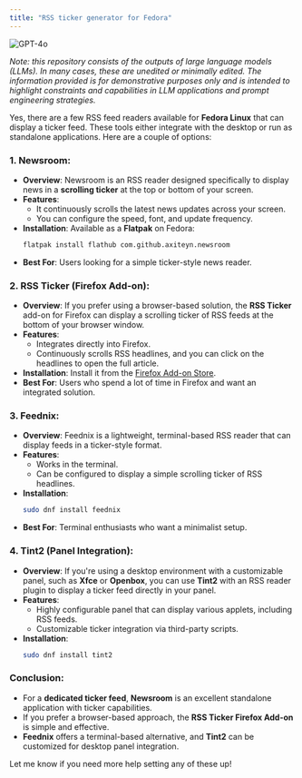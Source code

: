 ```yaml
---
title: "RSS ticker generator for Fedora"
---
```

![GPT-4o](https://img.shields.io/badge/GPT--4o-3333FF?style=for-the-badge&logo=openai&logoColor=white)



*Note: this repository consists of the outputs of large language models (LLMs). In many cases, these are unedited or minimally edited. The information provided is for demonstrative purposes only and is intended to highlight constraints and capabilities in LLM applications and prompt engineering strategies.*


Yes, there are a few RSS feed readers available for **Fedora Linux** that can display a ticker feed. These tools either integrate with the desktop or run as standalone applications. Here are a couple of options:

### 1. **Newsroom**:
   - **Overview**: Newsroom is an RSS reader designed specifically to display news in a **scrolling ticker** at the top or bottom of your screen.
   - **Features**:
     - It continuously scrolls the latest news updates across your screen.
     - You can configure the speed, font, and update frequency.
   - **Installation**: Available as a **Flatpak** on Fedora:
     ```bash
     flatpak install flathub com.github.axiteyn.newsroom
     ```
   - **Best For**: Users looking for a simple ticker-style news reader.

### 2. **RSS Ticker (Firefox Add-on)**:
   - **Overview**: If you prefer using a browser-based solution, the **RSS Ticker** add-on for Firefox can display a scrolling ticker of RSS feeds at the bottom of your browser window.
   - **Features**:
     - Integrates directly into Firefox.
     - Continuously scrolls RSS headlines, and you can click on the headlines to open the full article.
   - **Installation**: Install it from the [Firefox Add-on Store](https://addons.mozilla.org/en-US/firefox/addon/rss-ticker/).
   - **Best For**: Users who spend a lot of time in Firefox and want an integrated solution.

### 3. **Feednix**:
   - **Overview**: Feednix is a lightweight, terminal-based RSS reader that can display feeds in a ticker-style format.
   - **Features**:
     - Works in the terminal.
     - Can be configured to display a simple scrolling ticker of RSS headlines.
   - **Installation**:
     ```bash
     sudo dnf install feednix
     ```
   - **Best For**: Terminal enthusiasts who want a minimalist setup.

### 4. **Tint2 (Panel Integration)**:
   - **Overview**: If you're using a desktop environment with a customizable panel, such as **Xfce** or **Openbox**, you can use **Tint2** with an RSS reader plugin to display a ticker feed directly in your panel.
   - **Features**:
     - Highly configurable panel that can display various applets, including RSS feeds.
     - Customizable ticker integration via third-party scripts.
   - **Installation**:
     ```bash
     sudo dnf install tint2
     ```

### Conclusion:
- For a **dedicated ticker feed**, **Newsroom** is an excellent standalone application with ticker capabilities.
- If you prefer a browser-based approach, the **RSS Ticker Firefox Add-on** is simple and effective.
- **Feednix** offers a terminal-based alternative, and **Tint2** can be customized for desktop panel integration.

Let me know if you need more help setting any of these up!